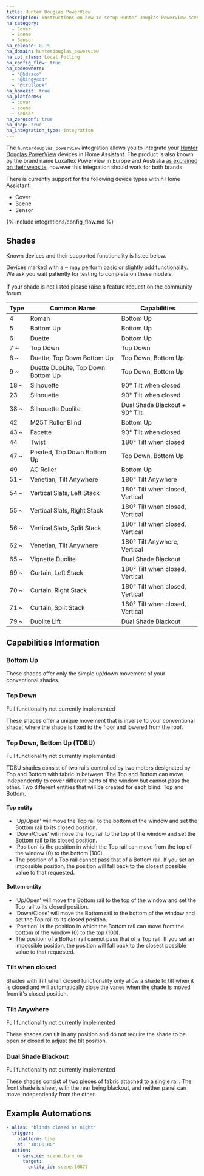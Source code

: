 ```yaml
---
title: Hunter Douglas PowerView
description: Instructions on how to setup Hunter Douglas PowerView scenes within Home Assistant.
ha_category:
  - Cover
  - Scene
  - Sensor
ha_release: 0.15
ha_domain: hunterdouglas_powerview
ha_iot_class: Local Polling
ha_config_flow: true
ha_codeowners:
  - "@bdraco"
  - "@kingy444"
  - "@trullock"
ha_homekit: true
ha_platforms:
  - cover
  - scene
  - sensor
ha_zeroconf: true
ha_dhcp: true
ha_integration_type: integration
---
```


The `hunterdouglas_powerview` integration allows you to integrate your [Hunter Douglas PowerView](https://www.hunterdouglas.com/operating-systems/powerview-motorization/support) devices in Home Assistant. The product is also known by the brand name Luxaflex Powerview in Europe and Australia [as explained on their website](https://www.hunterdouglasgroup.com/company/brands-in-action/), however this integration should work for both brands.

There is currently support for the following device types within Home Assistant:

- Cover
- Scene
- Sensor

{% include integrations/config_flow.md %}

## Shades

Known devices and their supported functionality is listed below.

<div class="note">
Devices marked with a <strong>~</strong> may perform basic or slightly odd functionality.<br/>
We ask you wait patiently for testing to complete on these models.<br/>
<br/>
If your shade is not listed please raise a feature request on the community forum.
</div>

| Type | Common Name                        | Capabilities                    |
| ---- | ---------------------------------- | ------------------------------- |
| 4    | Roman                              | Bottom Up                       |
| 5    | Bottom Up                          | Bottom Up                       |
| 6    | Duette                             | Bottom Up                       |
| 7  ~  | Top Down                           | Top Down                        |
| 8  ~  | Duette, Top Down Bottom Up         | Top Down, Bottom Up             |
| 9  ~  | Duette DuoLite, Top Down Bottom Up | Top Down, Bottom Up             |
| 18 ~  | Silhouette                         | 90° Tilt when closed            |
| 23   | Silhouette                         | 90° Tilt when closed            |
| 38 ~  | Silhouette Duolite                 | Dual Shade Blackout + 90° Tilt  |
| 42   | M25T Roller Blind                  | Bottom Up                       |
| 43 ~  | Facette                            | 90° Tilt when closed            |
| 44   | Twist                              | 180° Tilt when closed           |
| 47 ~  | Pleated, Top Down Bottom Up        | Top Down, Bottom Up             |
| 49   | AC Roller                          | Bottom Up                       |
| 51 ~  | Venetian, Tilt Anywhere            | 180° Tilt Anywhere              |
| 54 ~  | Vertical Slats, Left Stack         | 180° Tilt when closed, Vertical |
| 55 ~  | Vertical Slats, Right Stack        | 180° Tilt when closed, Vertical |
| 56 ~  | Vertical Slats, Split Stack        | 180° Tilt when closed, Vertical |
| 62 ~  | Venetian, Tilt Anywhere            | 180° Tilt Anywhere, Vertical    |
| 65 ~  | Vignette Duolite                   | Dual Shade Blackout             |
| 69 ~  | Curtain, Left Stack                | 180° Tilt when closed, Vertical |
| 70 ~  | Curtain, Right Stack               | 180° Tilt when closed, Vertical |
| 71 ~  | Curtain, Split Stack               | 180° Tilt when closed, Vertical |
| 79 ~  | Duolite Lift                       | Dual Shade Blackout             |

## Capabilities Information

### Bottom Up

These shades offer only the simple up/down movement of your conventional shades.

### Top Down

<div class="note">Full functionality not currently implemented</div>

These shades offer a unique movement that is inverse to your conventional shade, where the shade is fixed to the floor and lowered from the roof.

### Top Down, Bottom Up (TDBU)

<div class="note">Full functionality not currently implemented</div>

TDBU shades consist of two rails controlled by two motors designated by Top and Bottom with fabric in between.
The Top and Bottom can move independently to cover different parts of the window but cannot pass the other.
Two different entities that will be created for each blind: Top and Bottom.

#### Top entity

- 'Up/Open' will move the Top rail to the bottom of the window and set the Bottom rail to its closed position.
- 'Down/Close' will move the Top rail to the top of the window and set the Bottom rail to its closed position.
- 'Position' is the position in which the Top rail can move from the top of the window (0) to the bottom (100).
- The position of a Top rail cannot pass that of a Bottom rail. If you set an impossible position, the position will fall back to the closest possible value to that requested.

#### Bottom entity

- 'Up/Open' will move the Bottom rail to the top of the window and set the Top rail to its closed position.
- 'Down/Close' will move the Bottom rail to the bottom of the window and set the Top rail to its closed position.
- 'Position' is the position in which the Bottom rail can move from the bottom of the window (0) to the top (100).
- The position of a Bottom rail cannot pass that of a Top rail. If you set an impossible position, the position will fall back to the closest possible value to that requested.

### Tilt when closed

Shades with Tilt when closed functionality only allow a shade to tilt when it is closed and will automatically close the vanes when the shade is moved from it's closed position.

### Tilt Anywhere

<div class="note">Full functionality not currently implemented</div>

These shades can tilt in any position and do not require the shade to be open or closed to adjust the tilt position.

### Dual Shade Blackout

<div class="note">Full functionality not currently implemented</div>

These shades consist of two pieces of fabric attached to a single rail. The front shade is sheer, with the rear being blackout, and neither panel can move independently from the other.

## Example Automations

``` yaml
- alias: "blinds closed at night"
  trigger:
    platform: time
    at: "18:00:00"
  action:
    - service: scene.turn_on
      target:
        entity_id: scene.10877
```